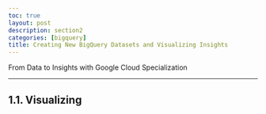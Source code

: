 ```yaml
---
toc: true
layout: post
description: section2
categories: [bigquery]
title: Creating New BigQuery Datasets and Visualizing Insights
---
```


From Data to Insights with Google Cloud Specialization

---

## 1.1. Visualizing
